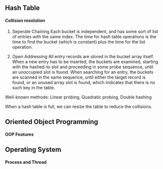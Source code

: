 ## Hash Table

#### Collision resolution

1. Seperate Chaining
Each bucket is independent, and has some sort of list of entries with the same index. The time for hash table operations is the time to find the bucket (which is constant) plus the time for the list operation.

2. Open Addressing
All entry records are stored in the bucket array itself. When a new entry has to be inserted, the buckets are examined, starting with the hashed-to slot and proceeding in some probe sequence, until an unoccupied slot is found. When searching for an entry, the buckets are scanned in the same sequence, until either the target record is found, or an unused array slot is found, which indicates that there is no such key in the table.

Well-known methods: Linear probing, Quadratic probing, Double hashing

When a hash table is full, we can resize the table to reduce the collisions.


## Oriented Object Programming

#### OOP Features

## Operating System

#### Process and Thread